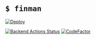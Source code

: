 # ``` $ finman ```
 [![Deploy](https://www.herokucdn.com/deploy/button.png)](https://heroku.com/deploy?template=https://github.com/Puh00/DAT257-Sony-Walkman)

[![Backend Actions Status](https://github.com/Puh00/finman-api/actions/workflows/maven.yml/badge.svg)](https://github.com/Puh00/finman-api/actions)
[![CodeFactor](https://www.codefactor.io/repository/github/puh00/finman-api/badge)](https://www.codefactor.io/repository/github/puh00/finman-api)
